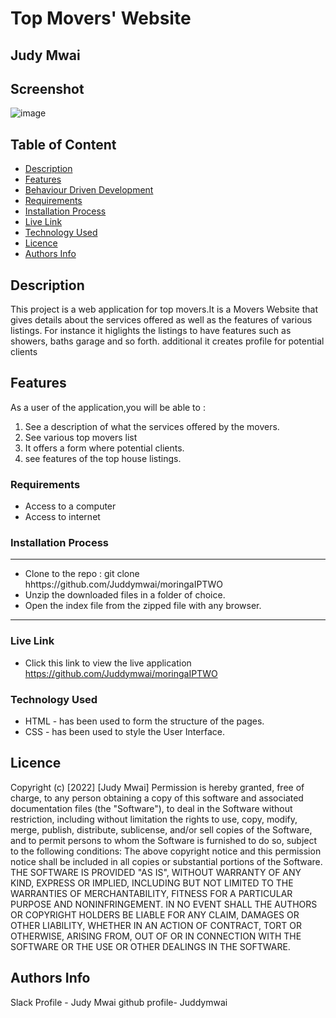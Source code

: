 
# Top Movers' Website
 ## Judy Mwai
## Screenshot
 ![image](./assets/delanii.png)
 ## Table of Content
 - [Description](#description)
 - [Features](#features)
 - [Behaviour Driven Development](#Behaviour-Driven-Development)
 - [Requirements](#requirements)
 - [Installation Process](#installation-Process)
 - [Live Link](#Live-Link)
 - [Technology  Used](#technology-Used)
 - [Licence](#licence)
 - [Authors Info](#Authors-Info)
 ## Description
 <p>This project is a web application for top movers.It is a Movers Website that gives details about the services offered as well as the features of various listings. For instance it higlights the listings to have features such as showers, baths garage and so forth. additional it creates profile for potential clients</p>

## Features
As a user of the application,you will be able to :
1. See a description of what the services offered by the movers.
1. See various top movers list
3. It offers a form where potential clients.
4. see features of the top house listings.

 ###  Requirements
 * Access to  a computer
 * Access to internet
 ### Installation Process
 ****
* Clone to the repo : git clone hhttps://github.com/Juddymwai/moringaIPTWO
* Unzip the downloaded files in a folder of choice.
* Open the index file from the zipped file with any browser.
 ****
 
### Live Link
- Click this link to view the live application https://github.com/Juddymwai/moringaIPTWO
### Technology  Used
* HTML - has been used to form the structure of the pages.
* CSS - has been used to style the User Interface.

## Licence
Copyright (c) [2022] [Judy Mwai]
Permission is hereby granted, free of charge, to any person obtaining a copy
of this software and associated documentation files (the "Software"), to deal
in the Software without restriction, including without limitation the rights
to use, copy, modify, merge, publish, distribute, sublicense, and/or sell
copies of the Software, and to permit persons to whom the Software is
furnished to do so, subject to the following conditions:
The above copyright notice and this permission notice shall be included in all
copies or substantial portions of the Software.
THE SOFTWARE IS PROVIDED "AS IS", WITHOUT WARRANTY OF ANY KIND, EXPRESS OR
IMPLIED, INCLUDING BUT NOT LIMITED TO THE WARRANTIES OF MERCHANTABILITY,
FITNESS FOR A PARTICULAR PURPOSE AND NONINFRINGEMENT. IN NO EVENT SHALL THE
AUTHORS OR COPYRIGHT HOLDERS BE LIABLE FOR ANY CLAIM, DAMAGES OR OTHER
LIABILITY, WHETHER IN AN ACTION OF CONTRACT, TORT OR OTHERWISE, ARISING FROM,
OUT OF OR IN CONNECTION WITH THE SOFTWARE OR THE USE OR OTHER DEALINGS IN THE
SOFTWARE.


## Authors Info
Slack Profile - Judy Mwai
github profile- Juddymwai